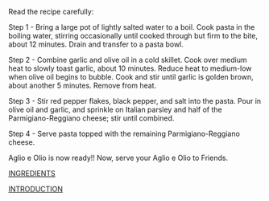 Read the recipe carefully:

Step 1 -
Bring a large pot of lightly salted water to a boil. Cook pasta in the boiling water, stirring occasionally until cooked through but firm to the bite, about 12 minutes. Drain and transfer to a pasta bowl.

Step 2 - 
Combine garlic and olive oil in a cold skillet. Cook over medium heat to slowly toast garlic, about 10 minutes. Reduce heat to medium-low when olive oil begins to bubble. Cook and stir until garlic is golden brown, about another 5 minutes. Remove from heat.

Step 3 - 
Stir red pepper flakes, black pepper, and salt into the pasta. Pour in olive oil and garlic, and sprinkle on Italian parsley and half of the Parmigiano-Reggiano cheese; stir until combined.

Step 4 - 
Serve pasta topped with the remaining Parmigiano-Reggiano cheese.

Aglio e Olio is now ready!!
Now, serve your Aglio e Olio to Friends.

[INGREDIENTS](INGREDIENTS.md)

[INTRODUCTION](README.md)

